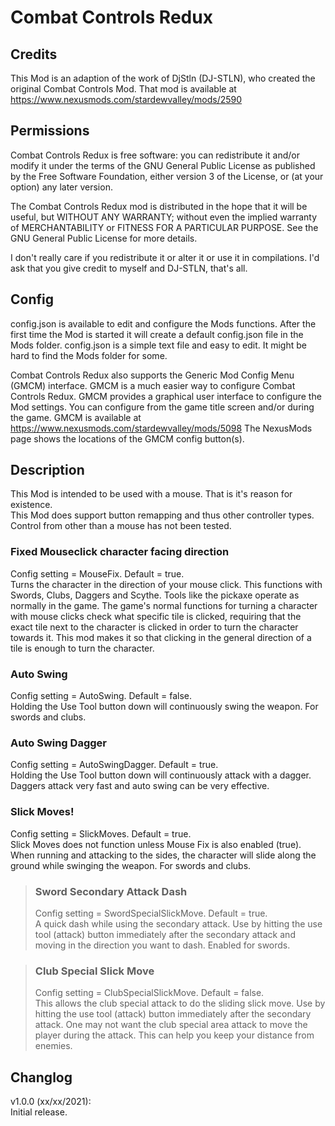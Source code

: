 # Combat Controls Redux

## Credits
This Mod is an adaption of the work of DjStln (DJ-STLN), who created the original Combat Controls Mod.
That mod is available at https://www.nexusmods.com/stardewvalley/mods/2590

## Permissions

Combat Controls Redux is free software: you can redistribute it and/or modify it under the terms of the GNU General Public License
as published by the Free Software Foundation, either version 3 of the License, or (at your option) any later version.

The Combat Controls Redux mod is distributed in the hope that it will be useful, but WITHOUT ANY WARRANTY;
without even the implied warranty of MERCHANTABILITY or FITNESS FOR A PARTICULAR PURPOSE.
See the GNU General Public License for more details.

I don't really care if you redistribute it or alter it or use it in compilations.
I'd ask that you give credit to myself and DJ-STLN, that's all.

## Config

config.json is available to edit and configure the Mods functions.
 After the first time the Mod is started it will create a default config.json file in the Mods folder.
 config.json is a simple text file and easy to edit. It might be hard to find the Mods folder for some.

Combat Controls Redux also supports the Generic Mod Config Menu (GMCM) interface.
GMCM is a much easier way to configure Combat Controls Redux.
GMCM provides a graphical user interface to configure the Mod settings.
You can configure from the game title screen and/or during the game.
GMCM is available at https://www.nexusmods.com/stardewvalley/mods/5098
The NexusMods page shows the locations of the GMCM config button(s).

## Description

This Mod is intended to be used with a mouse. That is it's reason for existence.  
This Mod does support button remapping and thus other controller types. Control from other than a mouse has not been tested.

### Fixed Mouseclick character facing direction  
Config setting = MouseFix. Default = true.  
Turns the character in the direction of your mouse click. This functions with Swords, Clubs, Daggers and Scythe.
Tools like the pickaxe operate as normally in the game.
The game's normal functions for turning a character with mouse clicks check what specific tile is clicked,
requiring that the exact tile next to the character is clicked in order to turn the character towards it.
This mod makes it so that clicking in the general direction of a tile is enough to turn the character.

### Auto Swing  
Config setting = AutoSwing. Default = false.  
Holding the Use Tool button down will continuously swing the weapon. For swords and clubs.

### Auto Swing Dagger  
Config setting = AutoSwingDagger. Default = true.  
Holding the Use Tool button down will continuously attack with a dagger. Daggers attack very fast and auto swing can be very effective.

### Slick Moves!  
Config setting = SlickMoves. Default = true.  
Slick Moves does not function unless Mouse Fix is also enabled (true).
When running and attacking to the sides, the character will slide along the ground while swinging the weapon.
For swords and clubs.


> ### Sword Secondary Attack Dash  
> Config setting = SwordSpecialSlickMove. Default = true.  
> A quick dash while using the secondary attack. Use by hitting the use tool (attack) button immediately after the secondary attack and moving in the direction you want to dash.
> Enabled for swords.

> ### Club Special Slick Move  
> Config setting = ClubSpecialSlickMove. Default = false.  
> This allows the club special attack to do the sliding slick move. Use by hitting the use tool (attack) button immediately after the secondary attack.
> One may not want the club special area attack to move the player during the attack. This can help you keep your distance from enemies.


## Changlog

v1.0.0 (xx/xx/2021):  
 Initial release. 
